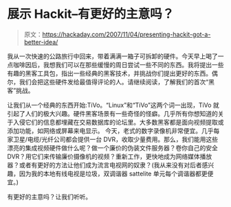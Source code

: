 # 展示 Hackit–有更好的主意吗？

> 原文：<https://hackaday.com/2007/11/04/presenting-hackit-got-a-better-idea/>

我从一次快速的公路旅行中回来，带着满满一箱子可拆卸的硬件。今天早上喝了一点咖啡因后，我想我们可以在那些缓慢的周日尝试一些不同的东西。我将提出一些有趣的黑客工具包，指出一些经典的黑客技术，并挑战你们提出更好的东西。偶尔，我们会把这些硬件发给最值得评论的人。请继续阅读，了解我们的首次“黑客”挑战。

让我们从一个经典的东西开始:TiVo。“Linux”和“TiVo”这两个词一出现，TiVo 就引起了人们的极大兴趣。硬件黑客场景有一些奇怪的怪癖。几乎所有你想知道的关于入侵它们的信息都埋藏在交易数据库的论坛里。大多数黑客都是面向视频提取或添加功能，如网络或屏幕来电显示。
今天，老式的数字录像机非常便宜。几乎每家卫星/电缆/光纤公司都会提供一台 DVR，收取少量费用。那么，我们能用这些漂亮的集成视频硬件做什么呢？做一个廉价的伪装文件服务器？卷你自己的安全 DVR？用它们来传输廉价摄像机的视频？重新工作，更快地成为网络媒体播放器？或者有更好的方法让他们成为流言电视网的奴隶？(我从来没有对后者感兴趣，因为我的本地有线电视是垃圾，双调谐器 sattelite 单元每个调谐器都更便宜。)

有更好的主意吗？让我们听听。